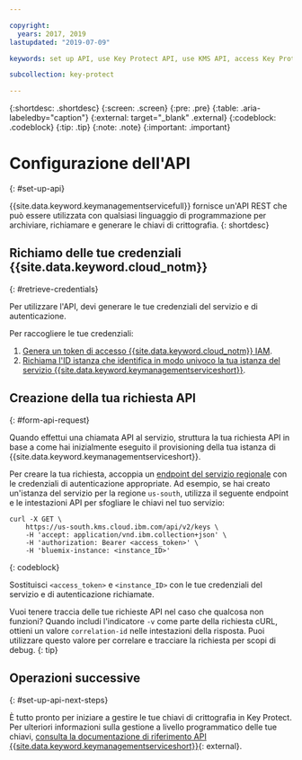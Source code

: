 ```yaml
---

copyright:
  years: 2017, 2019
lastupdated: "2019-07-09"

keywords: set up API, use Key Protect API, use KMS API, access Key Protect API, access KMS API

subcollection: key-protect

---
```


{:shortdesc: .shortdesc}
{:screen: .screen}
{:pre: .pre}
{:table: .aria-labeledby="caption"}
{:external: target="_blank" .external}
{:codeblock: .codeblock}
{:tip: .tip}
{:note: .note}
{:important: .important}

# Configurazione dell'API
{: #set-up-api}

{{site.data.keyword.keymanagementservicefull}} fornisce un'API REST che può essere utilizzata con qualsiasi linguaggio di programmazione per archiviare, richiamare e generare le chiavi di crittografia.
{: shortdesc}

## Richiamo delle tue credenziali {{site.data.keyword.cloud_notm}}
{: #retrieve-credentials}

Per utilizzare l'API, devi generare le tue credenziali del servizio e di autenticazione. 

Per raccogliere le tue credenziali:

1. [Genera un token di accesso {{site.data.keyword.cloud_notm}} IAM](/docs/services/key-protect?topic=key-protect-retrieve-access-token).
2. [Richiama l'ID istanza che identifica in modo univoco la tua istanza del servizio {{site.data.keyword.keymanagementserviceshort}}](/docs/services/key-protect?topic=key-protect-retrieve-instance-ID).

## Creazione della tua richiesta API
{: #form-api-request}

Quando effettui una chiamata API al servizio, struttura la tua richiesta API in base a come hai inizialmente eseguito il provisioning della tua istanza di {{site.data.keyword.keymanagementserviceshort}}. 

Per creare la tua richiesta, accoppia un [endpoint del servizio regionale](/docs/services/key-protect?topic=key-protect-regions) con le credenziali di autenticazione appropriate. Ad esempio, se hai creato un'istanza del servizio per la regione `us-south`, utilizza il seguente endpoint e le intestazioni API per sfogliare le chiavi nel tuo servizio:

```cURL
curl -X GET \
    https://us-south.kms.cloud.ibm.com/api/v2/keys \
    -H 'accept: application/vnd.ibm.collection+json' \
    -H 'authorization: Bearer <access_token>' \
    -H 'bluemix-instance: <instance_ID>'
```
{: codeblock} 

Sostituisci `<access_token>` e `<instance_ID>` con le tue credenziali del servizio e di autenticazione richiamate.

Vuoi tenere traccia delle tue richieste API nel caso che qualcosa non funzioni? Quando includi l'indicatore `-v` come parte della richiesta cURL, ottieni un valore `correlation-id` nelle intestazioni della risposta. Puoi utilizzare questo valore per correlare e tracciare la richiesta per scopi di debug.
{: tip} 

## Operazioni successive
{: #set-up-api-next-steps}

È tutto pronto per iniziare a gestire le tue chiavi di crittografia in Key Protect. Per ulteriori informazioni sulla gestione a livello programmatico delle tue chiavi, [consulta la documentazione di riferimento API {{site.data.keyword.keymanagementserviceshort}}](https://{DomainName}/apidocs/key-protect){: external}.
